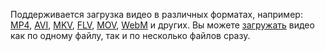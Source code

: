 Поддерживается загрузка видео в различных форматах, например: [MP4](https://ru.wikipedia.org/wiki/MPEG-4_Part_14), [AVI](https://ru.wikipedia.org/wiki/Audio_Video_Interleave), [MKV](https://ru.wikipedia.org/wiki/Matroska), [FLV](https://ru.wikipedia.org/wiki/Flash_Video), [MOV](https://en.wikipedia.org/wiki/QuickTime_File_Format), [WebM](https://ru.wikipedia.org/wiki/WebM) и других. Вы можете [загружать](../../video/operations/video/upload.md) видео как по одному файлу, так и по несколько файлов сразу.